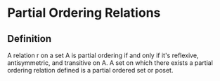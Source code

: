 # Partial Ordering Relations

## Definition

A relation r on a set A is partial ordering if and only if it's reflexive, antisymmetric, and transitive on A. A set on which there exists a partial ordering relation defined is a partial ordered set or poset.
